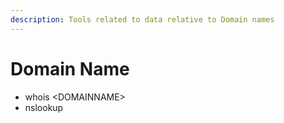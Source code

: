 ```yaml
---
description: Tools related to data relative to Domain names
---
```


# Domain Name

* whois \<DOMAINNAME>
* nslookup
